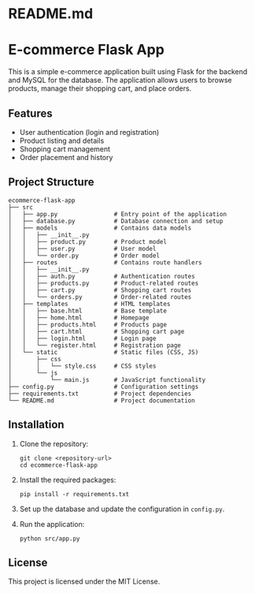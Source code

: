# README.md

# E-commerce Flask App

This is a simple e-commerce application built using Flask for the backend and MySQL for the database. The application allows users to browse products, manage their shopping cart, and place orders.

## Features

- User authentication (login and registration)
- Product listing and details
- Shopping cart management
- Order placement and history

## Project Structure

```
ecommerce-flask-app
├── src
│   ├── app.py                # Entry point of the application
│   ├── database.py           # Database connection and setup
│   ├── models                # Contains data models
│   │   ├── __init__.py
│   │   ├── product.py        # Product model
│   │   ├── user.py           # User model
│   │   └── order.py          # Order model
│   ├── routes                # Contains route handlers
│   │   ├── __init__.py
│   │   ├── auth.py           # Authentication routes
│   │   ├── products.py       # Product-related routes
│   │   ├── cart.py           # Shopping cart routes
│   │   └── orders.py         # Order-related routes
│   ├── templates             # HTML templates
│   │   ├── base.html         # Base template
│   │   ├── home.html         # Homepage
│   │   ├── products.html     # Products page
│   │   ├── cart.html         # Shopping cart page
│   │   ├── login.html        # Login page
│   │   └── register.html     # Registration page
│   └── static                # Static files (CSS, JS)
│       ├── css
│       │   └── style.css     # CSS styles
│       └── js
│           └── main.js       # JavaScript functionality
├── config.py                 # Configuration settings
├── requirements.txt          # Project dependencies
└── README.md                 # Project documentation
```

## Installation

1. Clone the repository:
   ```
   git clone <repository-url>
   cd ecommerce-flask-app
   ```

2. Install the required packages:
   ```
   pip install -r requirements.txt
   ```

3. Set up the database and update the configuration in `config.py`.

4. Run the application:
   ```
   python src/app.py
   ```

## License

This project is licensed under the MIT License.